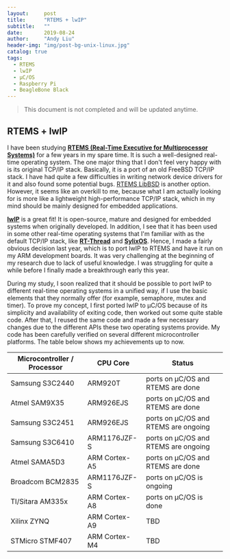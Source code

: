 ```yaml
---
layout:     post
title:      "RTEMS + lwIP"
subtitle:   ""
date:       2019-08-24 
author:     "Andy Liu"
header-img: "img/post-bg-unix-linux.jpg"
catalog: true
tags:
  - RTEMS
  - lwIP
  - µC/OS
  - Raspberry Pi
  - BeagleBone Black
---
```


> This document is not completed and will be updated anytime.

## RTEMS + lwIP

I have been studying [**RTEMS (Real-Time Executive for Multiprocessor Systems)**](https://www.rtems.org) for a few years in my spare time. It is such a well-designed real-time operating system. The one major thing that I don't feel very happy with is its original TCP/IP stack. Basically, it is a port of an old FreeBSD TCP/IP stack. I have had quite a few difficulties in writing network device drivers for it and also found some potential bugs. [RTEMS LibBSD](https://github.com/RTEMS/rtems-libbsd) is another option. However, it seems like an overkill to me, because what I am actually looking for is more like a lightweight high-performance TCP/IP stack, which in my mind should be mainly designed for embedded applications. 

[**lwIP**](https://savannah.nongnu.org/projects/lwip/) is a great fit! It is open-source, mature and designed for embedded systems when originally developed. In addition, I see that it has been used in some other real-time operating systems that I'm familiar with as the default TCP/IP stack, like [**RT-Thread**](https://en.wikipedia.org/wiki/RT-Thread) and [**SylixOS**](http://www.sylixos.com). Hence, I made a fairly obvious decision last year, which is to port lwIP to RTEMS and have it run on my ARM development boards. It was very challenging at the beginning of my research due to lack of useful knowledge. I was struggling for quite a while before I finally made a breakthrough early this year.   

During my study, I soon realized that it should be possible to port lwIP to different real-time operating systems in a unified way, if I use the basic elements that they normally offer (for example, semaphore, mutex and timer). To prove my concept, I first ported lwIP to µC/OS because of its simplicity and availability of exiting code, then worked out some quite stable code. After that, I reused the same code and made a few necessary changes due to the different APIs these two operating systems provide. My code has been carefully verified on several different microcontroller platforms. The table below shows my achievements up to now.


| Microcontroller / Processor | CPU Core       | Status                               |
|-----------------------------|----------------|--------------------------------------|
| Samsung S3C2440             | ARM920T        | ports on µC/OS and RTEMS are done    |
| Atmel SAM9X35               | ARM926EJS      | ports on µC/OS and RTEMS are done    |
| Samsung S3C2451             | ARM926EJS      | ports on µC/OS and RTEMS are ongoing |
| Samsung S3C6410             | ARM1176JZF-S   | ports on µC/OS and RTEMS are ongoing |
| Atmel SAMA5D3               | ARM Cortex-A5  | ports on µC/OS and RTEMS are done    |
| Broadcom BCM2835            | ARM1176JZF-S   | ports on µC/OS is ongoing            |
| TI/Sitara AM335x            | ARM Cortex-A8  | ports on µC/OS is done               |
| Xilinx ZYNQ                 | ARM Cortex-A9  | TBD                                  |
| STMicro STMF407             | ARM Cortex-M4  | TBD                                  |